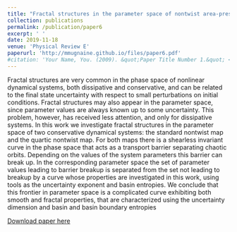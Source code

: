 ```yaml
---
title: "Fractal structures in the parameter space of nontwist area-preserving maps"
collection: publications
permalink: /publication/paper6
excerpt: ' '
date: 2019-11-18
venue: 'Physical Review E'
paperurl: 'http://mmugnaine.github.io/files/paper6.pdf'
#citation: 'Your Name, You. (2009). &quot;Paper Title Number 1.&quot; <i>Journal 1</i>. 1(1).'
---
```

Fractal structures are very common in the phase space of nonlinear dynamical systems, both dissipative and conservative, and can be related to the final state uncertainty with respect to small perturbations on initial conditions. Fractal structures may also appear in the parameter space, since parameter values are always known up to some uncertainty. This problem, however, has received less attention, and only for dissipative systems. In this work we investigate fractal structures in the parameter space of two conservative dynamical systems: the standard nontwist map and the quartic nontwist map. For both maps there is a shearless invariant curve in the phase space that acts as a transport barrier separating chaotic orbits. Depending on the values of the system parameters this barrier can break up. In the corresponding parameter space the set of parameter values leading
to barrier breakup is separated from the set not leading to breakup by a curve whose properties are investigated in this work, using tools as the uncertainty exponent and basin entropies. We conclude that this frontier in parameter space is a complicated curve exhibiting both smooth and fractal properties, that are characterized using the uncertainty dimension and basin and basin boundary entropies

[Download paper here](http://mmugnaine.github.io/files/paper6.pdf)

